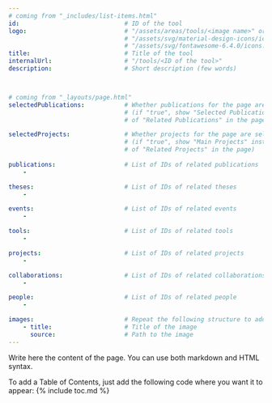 ```yaml
---
# coming from "_includes/list-items.html"
id:                             # ID of the tool
logo:                           # "/assets/areas/tools/<image name>" or 
                                # "/assets/svg/material-design-icons/icons.svg#<icon id>" or 
                                # "/assets/svg/fontawesome-6.4.0/icons.svg#<icon id>"
title:                          # Title of the tool
internalUrl:                    # "/tools/<ID of the tool>"
description:                    # Short description (few words)



# coming from "_layouts/page.html"
selectedPublications:           # Whether publications for the page are selected 
                                # (if "true", show "Selected Publications" instead  
                                # of "Related Publications" in the page)

selectedProjects:               # Whether projects for the page are selected 
                                # (if "true", show "Main Projects" instead  
                                # of "Related Projects" in the page)
                                
publications:                   # List of IDs of related publications
    - 

theses:                         # List of IDs of related theses
    - 

events:                         # List of IDs of related events
    - 

tools:                          # List of IDs of related tools
    - 

projects:                       # List of IDs of related projects
    - 

collaborations:                 # List of IDs of related collaborations
    - 

people:                         # List of IDs of related people
    - 

images:                         # Repeat the following structure to add more images
    - title:                    # Title of the image
      source:                   # Path to the image
---
```


Write here the content of the page. You can use both markdown and HTML syntax.

To add a Table of Contents, just add the following code where you want it to appear:
{% include toc.md %}